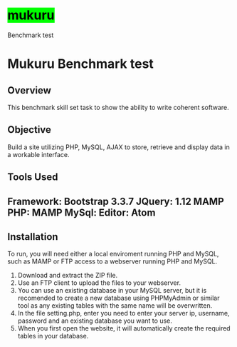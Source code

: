 # <font style='color:black; background-color:Lime;'><font style='color:black; background-color:Lime;'>mukuru</font></font>
Benchmark test
# Mukuru Benchmark test

<h2>Overview</h2>

This benchmark skill set task to show the ability to write coherent software.

<h2>Objective</h2>
Build a site utilizing PHP, MySQL, AJAX to store, retrieve and display data in a workable interface.

<h2>Tools Used<h2>
Framework: Bootstrap 3.3.7
JQuery: 1.12
MAMP PHP:
MAMP MySql:
Editor: Atom

<h2>Installation</h2>
To run, you will need either a local enviroment running PHP and MySQL, such as MAMP or FTP access to a webserver running PHP and MySQL.

1. Download and extract the ZIP file.
2. Use an FTP client to upload the files to your webserver.
3. You can use an existing database in your MySQL server, but it is recomended to create a new database using PHPMyAdmin or similar tool as any existing tables with the same name will be overwritten.
4. In the file setting.php, enter you need to enter your server ip, username, password and an existing database you want to use.
5. When you first open the website, it will automatically create the required tables in your database.

